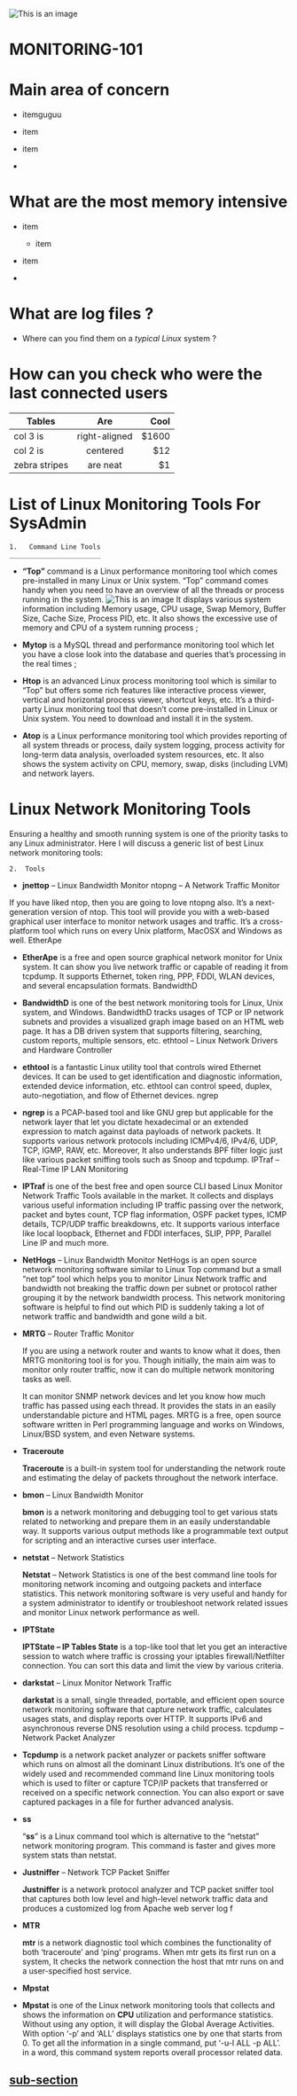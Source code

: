 ![This is an image](/assets/images/LogoRedhat.jpg)

# **MONITORING-101**

# Main area of concern

- itemguguu

- item

+ item

-

# What are the most memory intensive

- item
  - item

- item

-

# What are log files ?

- Where can you find them on a *typical Linux* system ?

# How can you check who were the last connected users

| Tables        | Are           | Cool  |
| ------------- |:-------------:| -----:|
| col 3 is      | right-aligned | $1600 |
| col 2 is      | centered      |   $12 |
| zebra stripes | are neat      |    $1 |

# List of Linux Monitoring Tools For SysAdmin

    1.   Command Line Tools
    _______________________
- **“Top”** command is a Linux performance monitoring tool which comes pre-installed in many Linux or Unix system. “Top” command comes handy when you need to have an overview of all the threads or process running in the system.
![This is an image](/assets/images/Top.jpg)
    It displays various system information including Memory usage, CPU usage, Swap Memory, Buffer Size, Cache Size, Process PID, etc. It also shows the excessive use of memory and CPU of a system running process ;
  
- **Mytop** is a MySQL thread and performance monitoring tool which let you have a close look into the database and queries that’s processing in the real times ;

- **Htop** is an advanced Linux process monitoring tool which is similar to “Top” but offers some rich features like interactive process viewer, vertical and horizontal process viewer, shortcut keys, etc. It’s a third-party Linux monitoring tool that doesn’t come pre-installed in Linux or Unix system. You need to download and install it in the system.

- **Atop** is a Linux performance monitoring tool which provides reporting of all system threads or process, daily system logging, process activity for long-term data analysis, overloaded system resources, etc. It also shows the system activity on CPU, memory, swap, disks (including LVM) and network layers.

# Linux Network Monitoring Tools
Ensuring a healthy and smooth running system is one of the priority tasks to any Linux administrator. Here I will discuss a generic list of best Linux network monitoring tools:

    2.  Tools
- **jnettop** – Linux Bandwidth Monitor
ntopng – A Network Traffic Monitor

If you have liked ntop, then you are going to love ntopng also. It’s a next-generation version of ntop. This tool will provide you with a web-based graphical user interface to monitor network usages and traffic. It’s a cross-platform tool which runs on every Unix platform, MacOSX and Windows as well.
EtherApe

- **EtherApe** is a free and open source graphical network monitor for Unix system. It can show you live network traffic or capable of reading it from tcpdump. It supports Ethernet, token ring, PPP, FDDI, WLAN devices, and several encapsulation formats.
BandwidthD

- **BandwidthD** is one of the best network monitoring tools for Linux, Unix system, and Windows. BandwidthD tracks usages of TCP or IP network subnets and provides a visualized graph image based on an HTML web page. It has a DB driven system that supports filtering, searching, custom reports, multiple sensors, etc.
ethtool – Linux Network Drivers and Hardware Controller

- **ethtool** is a fantastic Linux utility tool that controls wired Ethernet devices. It can be used to get identification and diagnostic information, extended device information, etc. ethtool can control speed, duplex, auto-negotiation, and flow of Ethernet devices.
ngrep

- **ngrep** is a  PCAP-based tool and like GNU grep but applicable for the network layer that let you dictate hexadecimal or an extended expression to match against data payloads of network packets. It supports various network protocols including ICMPv4/6, IPv4/6, UDP, TCP, IGMP, RAW, etc. Moreover, It also understands BPF filter logic just like various packet sniffing tools such as Snoop and tcpdump.
IPTraf – Real-Time IP LAN Monitoring

- **IPTraf** is one of the best free and open source CLI based Linux Monitor Network Traffic Tools available in the market. It collects and displays various useful information including IP traffic passing over the network, packet and bytes count, TCP flag information, OSPF packet types, ICMP details, TCP/UDP traffic breakdowns, etc. It supports various interface like local loopback, Ethernet and FDDI interfaces, SLIP, PPP, Parallel Line IP and much more.

- **NetHogs** – Linux Bandwidth Monitor
    NetHogs is an open source network monitoring software similar to Linux Top command but a small “net top” tool which helps you to monitor Linux Network traffic and bandwidth not breaking the traffic down per subnet or protocol rather grouping it by the network bandwidth process. This network monitoring software is helpful to find out which PID is suddenly taking a lot of network traffic and bandwidth and gone wild a bit.
- **MRTG** – Router Traffic Monitor

    If you are using a network router and wants to know what it does, then MRTG monitoring tool is for you. Though initially, the main aim was to monitor only router traffic, now it can do multiple network monitoring tasks as well.

    It can monitor SNMP network devices and let you know how much traffic has passed using each thread. It provides the stats in an easily understandable picture and HTML pages. MRTG is a free, open source software written in Perl programming language and works on Windows, Linux/BSD system, and even Netware systems.
    
-   **Traceroute**

    **Traceroute** is a built-in system tool for understanding the network route and estimating the delay of packets throughout the network interface.

- **bmon** – Linux Bandwidth Monitor

    **bmon** is a network monitoring and debugging tool to get various stats related to networking and prepare them in an easily understandable way. It supports various output methods like a programmable text output for scripting and an interactive curses user interface.

- **netstat** – Network Statistics

    **Netstat** – Network Statistics is one of the best command line tools for monitoring network incoming and outgoing packets and interface statistics. This network monitoring software is very useful and handy for a system administrator to identify or troubleshoot network related issues and monitor Linux network performance as well.
- **IPTState**

    **IPTState – IP Tables State** is a top-like tool that let you get an interactive session to watch where traffic is crossing your iptables firewall/Netfilter connection. You can sort this data and limit the view by various criteria.

-   **darkstat** – Linux Monitor Network Traffic

    **darkstat** is a small, single threaded, portable, and efficient open source network monitoring software that capture network traffic, calculates usages stats, and display reports over HTTP. It supports IPv6 and asynchronous reverse DNS resolution using a child process.
tcpdump – Network Packet Analyzer

-   **Tcpdump** is a network packet analyzer or packets sniffer software which runs on almost all the dominant Linux distributions. It’s one of the widely used and recommended command line Linux monitoring tools which is used to filter or capture TCP/IP packets that transferred or received on a specific network connection. You can also export or save captured packages in a file for further advanced analysis.
- **ss**

    “**ss**” is a Linux command tool which is alternative to the “netstat” network monitoring program. This command is faster and gives more system stats than netstat.
- **Justniffer** – Network TCP Packet Sniffer

    **Justniffer** is a network protocol analyzer and TCP packet sniffer tool that captures both low level and high-level network traffic data and produces a customized log from Apache web server log f
- **MTR**

    **mtr** is a network diagnostic tool which combines the functionality of both ‘traceroute’ and ‘ping’ programs. When mtr gets its first run on a system, It checks the network connection the host that mtr runs on and a user-specified host service.

- **Mpstat**

-   **Mpstat** is one of the Linux network monitoring tools that collects and shows the information on **CPU** utilization and performance statistics. Without using any option, it will display the Global Average Activities. With option ‘-p’ and ‘ALL’ displays statistics one by one that starts from 0. To get all the information in a single command, put ‘-u-I ALL -p ALL’. in a word, this command system reports overall processor related data.

##  [sub-section](child.md#sub-section)